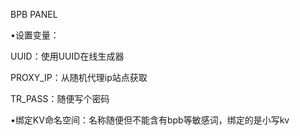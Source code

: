 BPB PANEL

•设置变量：

UUID：使用UUID在线生成器

PROXY_IP：从随机代理ip站点获取

TR_PASS：随便写个密码

•绑定KV命名空间：名称随便但不能含有bpb等敏感词，绑定的是小写kv

